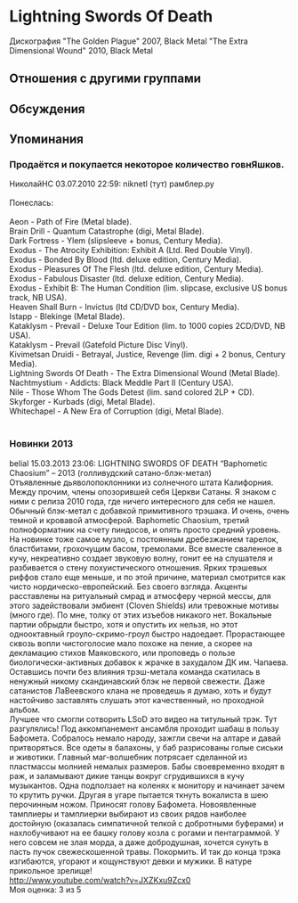 # Lightning Swords Of Death

Дискография
"The Golden Plague" 2007, Black Metal
"The Extra Dimensional Wound" 2010, Black Metal

## Отношения с другими группами


## Обсуждения


## Упоминания

### Продаётся и покупается некоторое количество говнЯшков.

НиколайНС 03.07.2010 22:59:
niknetl (тут) рамблер.ру<BR><BR>Понеслась:<BR><BR>Aeon - Path of Fire (Metal blade).<BR>Brain Drill - Quantum Catastrophe (digi, Metal Blade).<BR>Dark Fortress - Ylem (slipsleeve + bonus, Century Media).<BR>Exodus - The Atrocity Exhibition: Exhibit A (Ltd. Red Double Vinyl).<BR>Exodus - Bonded By Blood (ltd. deluxe edition, Century Media).<BR>Exodus - Pleasures Of The Flesh (ltd. deluxe edition, Century Media).<BR>Exodus - Fabulous Disaster (ltd. deluxe edition, Century Media).<BR>Exodus - Exhibit B: The Human Condition (lim. slipcase, exclusive US bonus track, NB USA). <BR>Heaven Shall Burn - Invictus (ltd CD/DVD box, Century Media).<BR>Istapp - Blekinge (Metal Blade).<BR>Kataklysm - Prevail - Deluxe Tour Edition (lim. to 1000 copies 2CD/DVD, NB USA).<BR>Kataklysm - Prevail (Gatefold Picture Disc Vinyl).<BR>Kivimetsan Druidi - Betrayal, Justice, Revenge (lim. digi + 2 bonus, Century Media).<BR>Lightning Swords Of Death - The Extra Dimensional Wound (Metal Blade).<BR>Nachtmystium - Addicts: Black Meddle Part II (Century USA).<BR>Nile - Those Whom The Gods Detest (lim. sand colored 2LP + CD).<BR>Skyforger - Kurbads (digi, Metal Blade).<BR>Whitechapel - A New Era of Corruption (digi, Metal Blade).<BR><BR>

### Новинки 2013

belial 15.03.2013 23:06:
LIGHTNING SWORDS OF DEATH “Baphometic Chaosium” – 2013 (голливудский сатано-блэк-метал)<BR>Отъявленные дьяволопоклонники из солнечного штата Калифорния. Между прочим, члены опозорившей себя Церкви Сатаны. Я знаком с ними с релиза 2010 года, где ничего интересного для себя не нашел. Обычный блэк-метал с добавкой примитивного трэшака. И очень, очень темной и кровавой атмосферой. Baphometic Chaosium, третий полноформатник на счету пиндосов, и опять просто средний уровень.<BR>На новинке тоже самое музло, с постоянным дребезжанием тарелок, бластбитами, грохочущим басом, тремолами. Все вместе сваленное в кучу, некреативно создает звуковую волну, гонит ее на слушателя и разбивается о стену похуистического отношения. Ярких трэшевых риффов стало еще меньше, и по этой причине, материал смотрится как чисто нордическо-европейский. Без своего взгляда.  Акценты расставлены на ритуальный смрад и атмосферу черной мессы, для этого задействовали эмбиент (Cloven Shields) или тревожные мотивы (много где). По мне, толку от этих изъебов никакого нет. Вокальные партии обрыдли быстро, хотя и опустить их нельзя, но этот однооктавный гроуло-скримо-гроул быстро надоедает. Прорастающее сквозь вопли чистоголосие мало похоже на пение, а скорее на декламацию стихов Маяковского, или проповедь о пользе биологически-активных добавок к жрачке в захудалом ДК им. Чапаева. <BR>Оставшись почти без влияния трэш-метала команда скатилась в ненужный никому скандинавский блэк не первой свежести. Даже сатанистов ЛаВеевского клана не проведешь я думаю, хоть и будут настойчиво заставлять слушать этот качественный, но проходной альбом.<BR>Лучшее что смогли сотворить LSoD это видео на титульный трэк. Тут разгулялись! Под аккомпанемент ансамбля проходит шабаш в пользу Бафомета. Собралось немало народу, зажгли свечи на алтаре и давай притворяться. Все одеты в балахоны, у баб разрисованы голые сиськи и животики. Главный маг-волшебник потрясает сделанной из пластмассы молнией немалых размеров. Бабы своевременно входят в раж, и заламывают дикие танцы вокруг сгрудившихся в кучу музыкантов. Одна подползает на коленях к монитору и начинает зачем то крутить ручки. Другая в угаре пытается ткнуть вокалиста в шею перочинным ножом. Приносят голову Бафомета. Новоявленные тамплиеры и тамплиерки выбирают из своих рядов наиболее достойную (оказалась симпатичной телкой с добротными буферами) и нахлобучивают на ее башку голову козла с рогами и пентаграммой. У него совсем не злая морда, а даже добродушная, хочется сунуть в пасть пучок свежескошенной травы. Покормить. И так до конца трэка изгибаются, угорают и кощунствуют девки и мужики. В натуре прикольное зрелище!<BR><A HREF="http://www.youtube.com/watch?v=JXZKxu9Zcx0" TARGET="_blank">http://www.youtube.com/watch?v=JXZKxu9Zcx0</A><BR>Моя оценка: 3 из 5  <BR>

